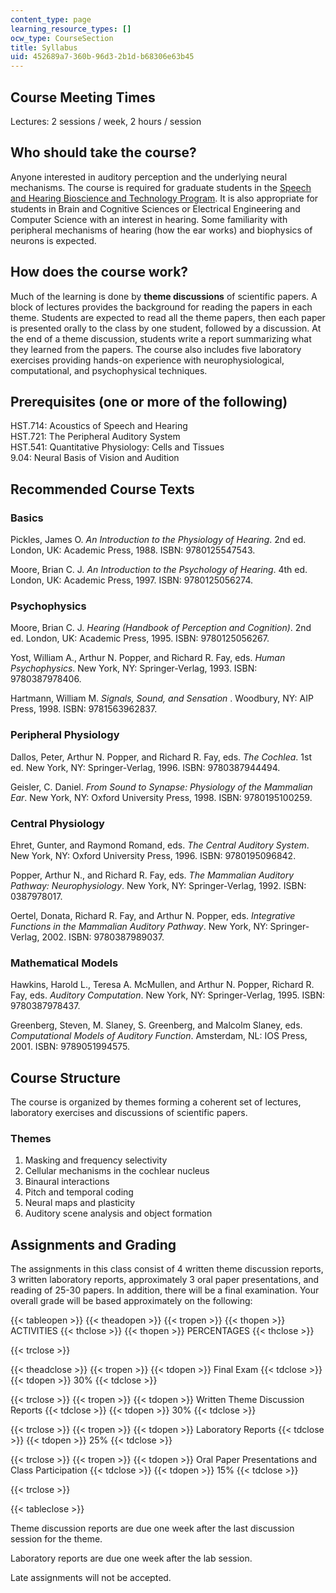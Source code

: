 ```yaml
---
content_type: page
learning_resource_types: []
ocw_type: CourseSection
title: Syllabus
uid: 452689a7-360b-96d3-2b1d-b68306e63b45
---
```


Course Meeting Times
--------------------

Lectures: 2 sessions / week, 2 hours / session

Who should take the course?
---------------------------

Anyone interested in auditory perception and the underlying neural mechanisms. The course is required for graduate students in the [Speech and Hearing Bioscience and Technology Program](http://web.mit.edu/shbt/). It is also appropriate for students in Brain and Cognitive Sciences or Electrical Engineering and Computer Science with an interest in hearing. Some familiarity with peripheral mechanisms of hearing (how the ear works) and biophysics of neurons is expected.

How does the course work?
-------------------------

Much of the learning is done by **theme discussions** of scientific papers. A block of lectures provides the background for reading the papers in each theme. Students are expected to read all the theme papers, then each paper is presented orally to the class by one student, followed by a discussion. At the end of a theme discussion, students write a report summarizing what they learned from the papers. The course also includes five laboratory exercises providing hands-on experience with neurophysiological, computational, and psychophysical techniques.

Prerequisites (one or more of the following)
--------------------------------------------

HST.714: Acoustics of Speech and Hearing  
HST.721: The Peripheral Auditory System  
HST.541: Quantitative Physiology: Cells and Tissues  
9.04: Neural Basis of Vision and Audition

Recommended Course Texts
------------------------

### Basics

Pickles, James O. _An Introduction to the Physiology of Hearing_. 2nd ed. London, UK: Academic Press, 1988. ISBN: 9780125547543.

Moore, Brian C. J. _An Introduction to the Psychology of Hearing_. 4th ed. London, UK: Academic Press, 1997. ISBN: 9780125056274.

### Psychophysics

Moore, Brian C. J. _Hearing (Handbook of Perception and Cognition)_. 2nd ed. London, UK: Academic Press, 1995. ISBN: 9780125056267.

Yost, William A., Arthur N. Popper, and Richard R. Fay, eds. _Human Psychophysics_. New York, NY: Springer-Verlag, 1993. ISBN: 9780387978406.

Hartmann, William M. _Signals, Sound, and Sensation_ . Woodbury, NY: AIP Press, 1998. ISBN: 9781563962837.

### Peripheral Physiology

Dallos, Peter, Arthur N. Popper, and Richard R. Fay, eds. _The Cochlea_. 1st ed. New York, NY: Springer-Verlag, 1996. ISBN: 9780387944494.

Geisler, C. Daniel. _From Sound to Synapse: Physiology of the Mammalian Ear_. New York, NY: Oxford University Press, 1998. ISBN: 9780195100259.

### Central Physiology

Ehret, Gunter, and Raymond Romand, eds. _The Central Auditory System_. New York, NY: Oxford University Press, 1996. ISBN: 9780195096842.

Popper, Arthur N., and Richard R. Fay, eds. _The Mammalian Auditory Pathway: Neurophysiology_. New York, NY: Springer-Verlag, 1992. ISBN: 0387978017.

Oertel, Donata, Richard R. Fay, and Arthur N. Popper, eds. _Integrative Functions in the Mammalian Auditory Pathway_. New York, NY: Springer-Verlag, 2002. ISBN: 9780387989037.

### Mathematical Models

Hawkins, Harold L., Teresa A. McMullen, and Arthur N. Popper, Richard R. Fay, eds. _Auditory Computation_. New York, NY: Springer-Verlag, 1995. ISBN: 9780387978437.

Greenberg, Steven, M. Slaney, S. Greenberg, and Malcolm Slaney, eds. _Computational Models of Auditory Function_. Amsterdam, NL: IOS Press, 2001. ISBN: 9789051994575.

Course Structure
----------------

The course is organized by themes forming a coherent set of lectures, laboratory exercises and discussions of scientific papers.

### Themes

1.  Masking and frequency selectivity
2.  Cellular mechanisms in the cochlear nucleus
3.  Binaural interactions
4.  Pitch and temporal coding
5.  Neural maps and plasticity
6.  Auditory scene analysis and object formation

Assignments and Grading
-----------------------

The assignments in this class consist of 4 written theme discussion reports, 3 written laboratory reports, approximately 3 oral paper presentations, and reading of 25-30 papers. In addition, there will be a final examination. Your overall grade will be based approximately on the following:

{{< tableopen >}}
{{< theadopen >}}
{{< tropen >}}
{{< thopen >}}
ACTIVITIES
{{< thclose >}}
{{< thopen >}}
PERCENTAGES
{{< thclose >}}

{{< trclose >}}

{{< theadclose >}}
{{< tropen >}}
{{< tdopen >}}
Final Exam
{{< tdclose >}}
{{< tdopen >}}
30%
{{< tdclose >}}

{{< trclose >}}
{{< tropen >}}
{{< tdopen >}}
Written Theme Discussion Reports
{{< tdclose >}}
{{< tdopen >}}
30%
{{< tdclose >}}

{{< trclose >}}
{{< tropen >}}
{{< tdopen >}}
Laboratory Reports
{{< tdclose >}}
{{< tdopen >}}
25%
{{< tdclose >}}

{{< trclose >}}
{{< tropen >}}
{{< tdopen >}}
Oral Paper Presentations and Class Participation
{{< tdclose >}}
{{< tdopen >}}
15%
{{< tdclose >}}

{{< trclose >}}

{{< tableclose >}}

Theme discussion reports are due one week after the last discussion session for the theme.

Laboratory reports are due one week after the lab session.

Late assignments will not be accepted.